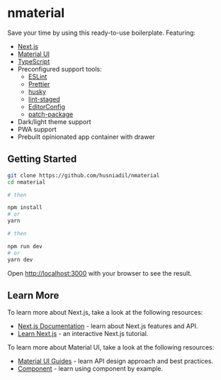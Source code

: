 # nmaterial

Save your time by using this ready-to-use boilerplate. Featuring:

- [Next.js](https://nextjs.org)
- [Material UI](https://material-ui.com)
- [TypeScript](https://www.typescriptlang.org/)
- Preconfigured support tools:
  - [ESLint](https://eslint.org/)
  - [Prettier](https://prettier.io/)
  - [husky](https://github.com/typicode/husky)
  - [lint-staged](https://github.com/okonet/lint-staged)
  - [EditorConfig](https://editorconfig.org/)
  - [patch-package](https://github.com/ds300/patch-package)
- Dark/light theme support
- PWA support
- Prebuilt opinionated app container with drawer

## Getting Started

```bash
git clone https://github.com/husniadil/nmaterial
cd nmaterial

# then

npm install
# or
yarn

# then

npm run dev
# or
yarn dev
```

Open [http://localhost:3000](http://localhost:3000) with your browser to see the result.

## Learn More

To learn more about Next.js, take a look at the following resources:

- [Next.js Documentation](https://nextjs.org/docs) - learn about Next.js features and API.
- [Learn Next.js](https://nextjs.org/learn) - an interactive Next.js tutorial.

To learn more about Material UI, take a look at the following resources:

- [Material UI Guides](https://material-ui.com/guides/api/) - learn API design approach and best practices.
- [Component](https://material-ui.com/components/box/) - learn using component by example.
